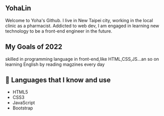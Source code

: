 

<!--
**YohaLin/YohaLin** is a ✨ _special_ ✨ repository because its `README.md` (this file) appears on your GitHub profile.

Here are some ideas to get you started:

- 🔭 I’m currently working on ...
- 🌱 I’m currently learning ...
- 👯 I’m looking to collaborate on ...
- 🤔 I’m looking for help with ...
- 💬 Ask me about ...
- 📫 How to reach me: ...
- 😄 Pronouns: ...
- ⚡ Fun fact: ...
-->

## YohaLin
Welcome to Yoha's Github.  I live in New Taipei city, working in the local clinic as a pharmacist. Addicted to web dev, I am engaged in learning new technology to be a front-end engineer in the future.

## My Goals of 2022
skilled in programming language in front-end,like HTML,CSS,JS...an so on <br>
learning English by reading magzines every day

## 🧠 Languages that I know and use
- HTML5
- CSS3
- JavaScript
- Bootstrap
